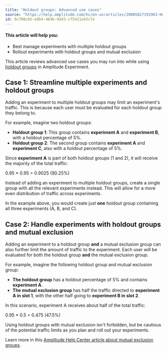 ```yaml
---
title: "Holdout groups: Advanced use cases"
source: "https://help.amplitude.com/hc/en-us/articles/20085827191963-Holdout-groups-Advanced-use-cases"
id: 9c708cb5-e9b4-464b-9d43-cf5411e43cfe
---
```


#### This article will help you:

* Best manage experiments with multiple holdout groups
* Rollout experiments with holdout groups and mutual exclusion

This article reviews advanced use cases you may run into while using [holdout groups](/experiment/advanced-techniques/holdout-groups-exclude-users) in Amplitude Experiment. 

## Case 1: Streamline multiple experiments and holdout groups

Adding an experiment to multiple holdout groups may limit an experiment's traffic. This is because each user must be evaluated for each holdout group they belong to.

For example, imagine two holdout groups: 

* **Holdout group 1**: This group contains **experiment A** and **experiment B**, with a holdout percentage of 5%.
* **Holdout group 2**: The second group contains **experiment A** and **experiment C**, also with a holdout percentage of 5%.

Since **experiment A** is part of both holdout groups (1 and 2), it will receive the majority of the total traffic: 

0.95 \* 0.95 = 0.9025 (90.25%)

Instead of adding an experiment to multiple holdout groups, create a single group with all the relevant experiments instead. This will allow for a more even distribution of traffic across experiments. 

In the example above, you would create just **one** holdout group containing all three experiments (A, B, and C).

## Case 2: Handle experiments with holdout groups and mutual exclusion

Adding an experiment to a holdout group **and** a mutual exclusion group can also further limit the amount of traffic to the experiment. Each user will be evaluated for both the holdout group **and** the mutual exclusion group.

For example, imagine the following holdout group and mutual exclusion group: 

* **The holdout group** has a holdout percentage of 5% and contains **experiment A**.
* **The mutual exclusion group** has half the traffic directed to **experiment A in slot 1**, with the other half going to **experiment B in slot 2**.

In this scenario, experiment A receives about half of the total traffic:

0.95 \* 0.5 = 0.475 (47.5%)

Using holdout groups with mutual exclusion isn't forbidden, but be cautious of the potential traffic limits as you plan and roll out your experiments. 

Learn more in this [Amplitude Help Center article about mutual exclusion groups](/experiment/advanced-techniques/mutually-exclusive-experiments).
